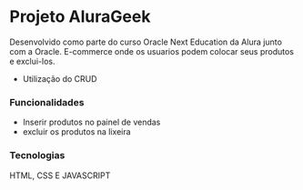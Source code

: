 # Projeto AluraGeek 

Desenvolvido como parte do curso Oracle Next Education da Alura junto com a Oracle.
E-commerce onde os usuarios podem colocar seus produtos e exclui-los.

- Utilização do CRUD

 ### Funcionalidades

- Inserir produtos no painel de vendas
- excluir os produtos na lixeira

### Tecnologias 

HTML, CSS E JAVASCRIPT
